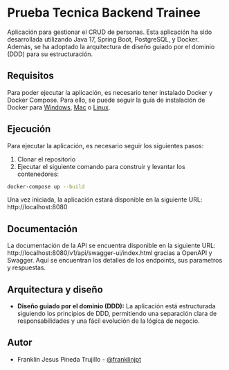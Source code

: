 # Prueba Tecnica Backend Trainee

Aplicación para gestionar el CRUD de personas. Esta aplicación ha sido desarrollada utilizando Java 17, Spring Boot, PostgreSQL, y Docker. Además, se ha adoptado la arquitectura de diseño guiado por el dominio (DDD) para su estructuración.

## Requisitos

Para poder ejecutar la aplicación, es necesario tener instalado Docker y Docker Compose. Para ello, se puede seguir la guía de instalación de Docker para [Windows](https://docs.docker.com/docker-for-windows/install/), [Mac](https://docs.docker.com/docker-for-mac/install/) o [Linux](https://docs.docker.com/engine/install/).

## Ejecución

Para ejecutar la aplicación, es necesario seguir los siguientes pasos:

1. Clonar el repositorio
2. Ejecutar el siguiente comando para construir y levantar los contenedores:
```bash
docker-compose up --build
```

Una vez iniciada, la aplicación estará disponible en la siguiente URL: http://localhost:8080

## Documentación

La documentación de la API se encuentra disponible en la siguiente URL: http://localhost:8080/v1/api/swagger-ui/index.html gracias a OpenAPI y Swagger. Aquí se encuentran los detalles de los endpoints, sus parametros y respuestas.

## Arquitectura y diseño

- <b>Diseño guiado por el dominio (DDD):</b> La aplicación está estructurada siguiendo los principios de DDD, permitiendo una separación clara de responsabilidades y una fácil evolución de la lógica de negocio.

## Autor

- Franklin Jesus Pineda Trujillo - [@franklinjpt](https://www.github.com/franklinjpt)